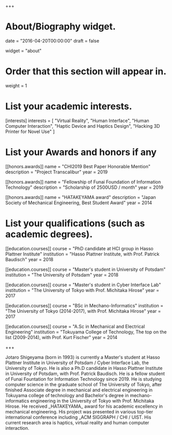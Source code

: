 +++
# About/Biography widget.

date = "2016-04-20T00:00:00"
draft = false

widget = "about"

# Order that this section will appear in.
weight = 1

# List your academic interests.
[interests]
  interests = [
    "Virtual Reality",
    "Human Interface",
    "Human Computer Interaction",
    "Haptic Device and Haptics Design",
    "Hacking 3D Printer for Novel Use"
  ]

# List your Awards and honors if any

[[honors.awards]]
  name = "CHI2019 Best Paper Honorable Mention"
  description = "Project Transcalibur"
  year = 2019

[[honors.awards]]
  name = "Fellowship of Funai Foundation of Information Technology"
  description = "Scholarship of 2500USD / month"
  year = 2019

[[honors.awards]]
  name = "HATAKEYAMA award"
  description = "Japan Society of Mechanical Engineering, Best Student Award"
  year = 2014

# List your qualifications (such as academic degrees).

[[education.courses]]
  course = "PhD candidate at HCI group in Hasso Plattner Institute"
  institution = "Hasso Plattner Institute, with Prof. Patrick Baudisch"
  year = 2018

[[education.courses]]
  course = "Master's student in University of Potsdam"
  institution = "The University of Potsdam"
  year = 2018

[[education.courses]]
  course = "Master's student in Cyber Interface Lab"
  institution = "The University of Tokyo with Prof. Michitaka Hirose"
  year = 2017

[[education.courses]]
  course = "BSc in Mechano-Informatics"
  institution = "The University of Tokyo (2014-2017), with Prof. Michitaka Hirose"
  year = 2017

[[education.courses]]
  course = "A.Sc in Mechanical and Electrical Engineering"
  institution = "Tokuyama College of Technology, The top on the list (2009-2014), with Prof. Kurt Fischer"
  year = 2014




+++ 
<!-- Your profile description here... -->
<p id='language_display'>
Jotaro Shigeyama (born in 1993) is currently a Master's student at Hasso Plattner Institute in University of Potsdam / Cyber Interface Lab, the University of Tokyo. He is also a Ph.D candidate in Hasso Plattner Institute in University of Potsdam, with Prof. Patrick Baudisch. 
He is a fellow student of Funai Fountation for Information Technology since 2019.
He is studying computer science in the graduate school of The University of Tokyo, after finished Associate degree in mechanical and electrical engineering in Tokuyama college of technology and Bachelor's degree in mechano-informatics engineering in the University of Tokyo with Prof. Michitaka Hirose.
He received _HATAKEYAMA_ award for his academic excellency in mechanical engineering.
His project was presented in various top-tier international conference including _ACM SIGGRAPH / CHI / UIST.
His current research area is haptics, virtual reality and human computer interaction.
</p>


<script type="text/javascript">

		window.onload = function() {
		display();
	}

	let language_flg = 1;
	function display() {
		if(language_flg == 0) {
            document.getElementById("language_display").innerHTML = "<p id='japanese'>茂山丈太郎：山口県下松市出身．徳山工業高等専門学校 機械電気工学科，東京大学工学部 機械情報工学科，東京大学大学院 学際情報学府を経て，現在ドイツ・Hasso Plattner Institute Human Computer Interaction LabにてPh.D課程に在学中．主な受賞歴として，2019年度船井情報科学振興財団奨学生，ACM CHI2019 Best Paper Honorable Mention Awardや日本機械学会 畠山賞など．現在はVR・アクセシビリティのための触覚デバイスや，機械工学の領域を応用したデジタルファブリケーションシステムの研究開発に取り組む．</p>";
		} else {
            document.getElementById("language_display").innerHTML = "Jotaro Shigeyama (born in 1993) is currently a Master student at Hasso Plattner Institute in University of Potsdam / Cyber Interface Lab, the University of Tokyo. He is also a Ph.D candidate in Hasso Plattner Institute in University of Potsdam, with Prof. Patrick Baudisch. He is a fellow student of Funai Fountation for Information Technology since 2019.He is studying computer science in the graduate school of The University of Tokyo, after finished Associate degree in mechanical and electrical engineering in Tokuyama college of technology and Bachelor degree in mechano-informatics engineering in the University of Tokyo with Prof. Michitaka Hirose. He received HATAKEYAMA award for his academic excellency in mechanical engineering. His project was presented in various top-tier international conference including ACM SIGGRAPH / CHI / UIST. His current research area is haptics, virtual reality and human computer interaction.";
		}
	}

	function language_change() {
		if(language_flg == 0) {
			language_flg = 1;
		} else {
			language_flg = 0;
		}
		display();
	}

</script>